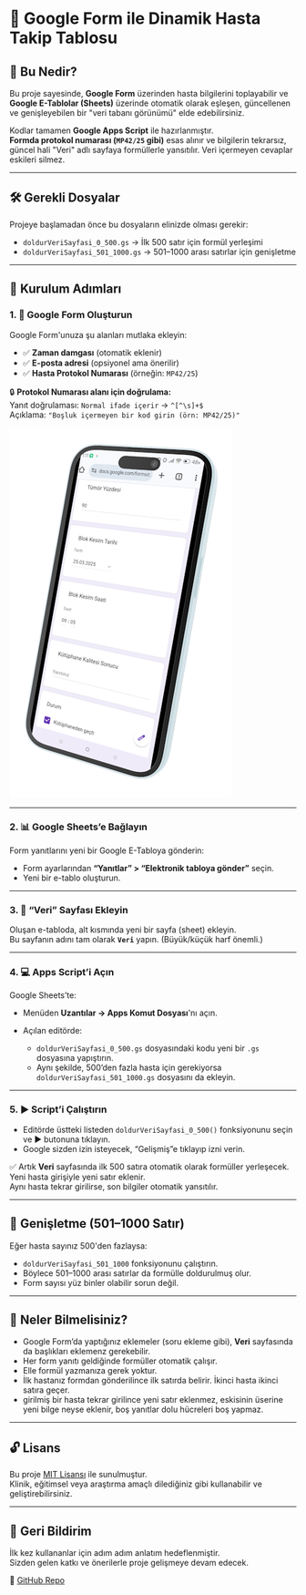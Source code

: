 # 📁 Google Form ile Dinamik Hasta Takip Tablosu

## 🧩 Bu Nedir?

Bu proje sayesinde, **Google Form** üzerinden hasta bilgilerini toplayabilir ve **Google E-Tablolar (Sheets)** üzerinde otomatik olarak eşleşen, güncellenen ve genişleyebilen bir "veri tabanı görünümü" elde edebilirsiniz.

Kodlar tamamen **Google Apps Script** ile hazırlanmıştır.  
**Formda protokol numarası (`MP42/25` gibi)** esas alınır ve bilgilerin tekrarsız, güncel hali "Veri" adlı sayfaya formüllerle yansıtılır. Veri içermeyen cevaplar eskileri silmez.

---

## 🛠️ Gerekli Dosyalar

Projeye başlamadan önce bu dosyaların elinizde olması gerekir:

- `doldurVeriSayfasi_0_500.gs` → İlk 500 satır için formül yerleşimi  
- `doldurVeriSayfasi_501_1000.gs` → 501–1000 arası satırlar için genişletme

---

## 🚀 Kurulum Adımları

### 1. 📄 Google Form Oluşturun
Google Form'unuza şu alanları mutlaka ekleyin:

- ✅ **Zaman damgası** (otomatik eklenir)
- ✅ **E-posta adresi** (opsiyonel ama önerilir)
- ✅ **Hasta Protokol Numarası** (örneğin: `MP42/25`)

🔒 **Protokol Numarası alanı için doğrulama:**  
Yanıt doğrulaması: `Normal ifade içerir` → `^[^\s]+$`  
Açıklama: `"Boşluk içermeyen bir kod girin (örn: MP42/25)"`

![Form Görünümü](screen.png)

---

### 2. 📊 Google Sheets’e Bağlayın
Form yanıtlarını yeni bir Google E-Tabloya gönderin:

- Form ayarlarından **“Yanıtlar” > “Elektronik tabloya gönder”** seçin.
- Yeni bir e-tablo oluşturun.

---

### 3. 📑 “Veri” Sayfası Ekleyin

Oluşan e-tabloda, alt kısmında yeni bir sayfa (sheet) ekleyin.  
Bu sayfanın adını tam olarak **`Veri`** yapın. (Büyük/küçük harf önemli.)

---

### 4. 💻 Apps Script’i Açın

Google Sheets’te:

- Menüden **Uzantılar → Apps Komut Dosyası**'nı açın.
- Açılan editörde:

  - `doldurVeriSayfasi_0_500.gs` dosyasındaki kodu yeni bir `.gs` dosyasına yapıştırın.
  - Aynı şekilde, 500’den fazla hasta için gerekiyorsa `doldurVeriSayfasi_501_1000.gs` dosyasını da ekleyin.

---

### 5. ▶️ Script’i Çalıştırın

- Editörde üstteki listeden `doldurVeriSayfasi_0_500()` fonksiyonunu seçin ve ▶️ butonuna tıklayın.
- Google sizden izin isteyecek, “Gelişmiş”e tıklayıp izni verin.

✅ Artık **Veri** sayfasında ilk 500 satıra otomatik olarak formüller yerleşecek.  
Yeni hasta girişiyle yeni satır eklenir.  
Aynı hasta tekrar girilirse, son bilgiler otomatik yansıtılır.

---

## 🔁 Genişletme (501–1000 Satır)

Eğer hasta sayınız 500'den fazlaysa:

- `doldurVeriSayfasi_501_1000` fonksiyonunu çalıştırın.
- Böylece 501–1000 arası satırlar da formülle doldurulmuş olur.
- Form sayısı yüz binler olabilir sorun değil.
---

## 🧠 Neler Bilmelisiniz?

- Google Form’da yaptığınız eklemeler (soru ekleme gibi), **Veri** sayfasında da başlıkları eklemenz gerekebilir.
- Her form yanıtı geldiğinde formüller otomatik çalışır.
- Elle formül yazmanıza gerek yoktur.
- İlk hastanız formdan gönderilince ilk satırda belirir. İkinci hasta ikinci satıra geçer.
- girilmiş bir hasta tekrar girilince yeni satır eklenmez, eskisinin üserine yeni bilge neyse eklenir, boş yanıtlar dolu hücreleri boş yapmaz.

---

## 🔓 Lisans

Bu proje [MIT Lisansı](LICENSE) ile sunulmuştur.  
Klinik, eğitimsel veya araştırma amaçlı dilediğiniz gibi kullanabilir ve geliştirebilirsiniz.

---

## 💬 Geri Bildirim

İlk kez kullananlar için adım adım anlatım hedeflenmiştir.  
Sizden gelen katkı ve önerilerle proje gelişmeye devam edecek.

🔗 [GitHub Repo](https://github.com/metinciris/Google-Form-Hasta-Takip)

